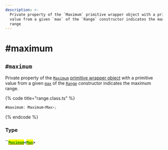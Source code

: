 ```yaml
---
description: >-
  Private property of the `Maximum` primitive wrapper object with a primitive
  value from a given `max` of the `Range` constructor indicates the maximum
  range
---
```


# #maximum

## `#maximum`

Private property of the [`Maximum`](broken-reference) [primitive wrapper object](https://developer.mozilla.org/en-US/docs/Glossary/Primitive#primitive\_wrapper\_objects\_in\_javascript) with a primitive value from a given [`max`](../constructor.md#max-max) of the [`Range`](broken-reference) constructor indicates the maximum range.

{% code title="range.class.ts" %}
```typescript
#maximum: Maximum<Max>;
```
{% endcode %}

### Type

#### ``[<mark style="color:green;">`Maximum`</mark>](broken-reference)`<`[<mark style="color:green;">`Max`</mark>](../generic-type-variables.md#range-less-than-min-max-step-greater-than-1)`>`
